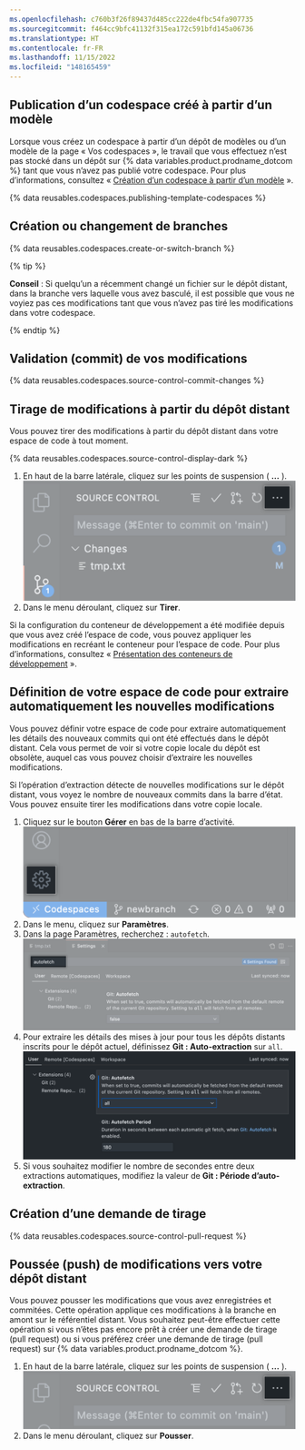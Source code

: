 ```yaml
---
ms.openlocfilehash: c760b3f26f89437d485cc222de4fbc54fa907735
ms.sourcegitcommit: f464cc9bfc41132f315ea172c591bfd145a06736
ms.translationtype: HT
ms.contentlocale: fr-FR
ms.lasthandoff: 11/15/2022
ms.locfileid: "148165459"
---
```

## Publication d’un codespace créé à partir d’un modèle

Lorsque vous créez un codespace à partir d’un dépôt de modèles ou d’un modèle de la page « Vos codespaces », le travail que vous effectuez n’est pas stocké dans un dépôt sur {% data variables.product.prodname_dotcom %} tant que vous n’avez pas publié votre codespace. Pour plus d’informations, consultez « [Création d’un codespace à partir d’un modèle](/codespaces/developing-in-codespaces/creating-a-codespace-from-a-template#publishing-to-a-repository-on-github) ».

{% data reusables.codespaces.publishing-template-codespaces %}

## Création ou changement de branches

{% data reusables.codespaces.create-or-switch-branch %}

{% tip %}

**Conseil** : Si quelqu’un a récemment changé un fichier sur le dépôt distant, dans la branche vers laquelle vous avez basculé, il est possible que vous ne voyiez pas ces modifications tant que vous n’avez pas tiré les modifications dans votre codespace. 

{% endtip %}

## Validation (commit) de vos modifications 

{% data reusables.codespaces.source-control-commit-changes %} 

## Tirage de modifications à partir du dépôt distant

Vous pouvez tirer des modifications à partir du dépôt distant dans votre espace de code à tout moment. 

{% data reusables.codespaces.source-control-display-dark %}
1. En haut de la barre latérale, cliquez sur les points de suspension ( **…** ). ![Bouton Points de suspension pour Afficher et Autres actions](/assets/images/help/codespaces/source-control-ellipsis-button.png)
1. Dans le menu déroulant, cliquez sur **Tirer**.

Si la configuration du conteneur de développement a été modifiée depuis que vous avez créé l’espace de code, vous pouvez appliquer les modifications en recréant le conteneur pour l’espace de code. Pour plus d’informations, consultez « [Présentation des conteneurs de développement](/codespaces/setting-up-your-codespace/configuring-codespaces-for-your-project#applying-changes-to-your-configuration) ».

## Définition de votre espace de code pour extraire automatiquement les nouvelles modifications 

Vous pouvez définir votre espace de code pour extraire automatiquement les détails des nouveaux commits qui ont été effectués dans le dépôt distant. Cela vous permet de voir si votre copie locale du dépôt est obsolète, auquel cas vous pouvez choisir d’extraire les nouvelles modifications. 

Si l’opération d’extraction détecte de nouvelles modifications sur le dépôt distant, vous voyez le nombre de nouveaux commits dans la barre d’état. Vous pouvez ensuite tirer les modifications dans votre copie locale.

1. Cliquez sur le bouton **Gérer** en bas de la barre d’activité.
![Bouton Gérer](/assets/images/help/codespaces/manage-button.png)
1. Dans le menu, cliquez sur **Paramètres**.
1. Dans la page Paramètres, recherchez : `autofetch`.
![Rechercher l’auto-extraction](/assets/images/help/codespaces/autofetch-search.png)
1. Pour extraire les détails des mises à jour pour tous les dépôts distants inscrits pour le dépôt actuel, définissez **Git : Auto-extraction** sur `all`.
![Activer l’auto-extraction Git](/assets/images/help/codespaces/autofetch-all.png)
1. Si vous souhaitez modifier le nombre de secondes entre deux extractions automatiques, modifiez la valeur de **Git : Période d’auto-extraction**.

## Création d’une demande de tirage

{% data reusables.codespaces.source-control-pull-request %} 

## Poussée (push) de modifications vers votre dépôt distant

Vous pouvez pousser les modifications que vous avez enregistrées et commitées. Cette opération applique ces modifications à la branche en amont sur le référentiel distant. Vous souhaitez peut-être effectuer cette opération si vous n’êtes pas encore prêt à créer une demande de tirage (pull request) ou si vous préférez créer une demande de tirage (pull request) sur {% data variables.product.prodname_dotcom %}.

1. En haut de la barre latérale, cliquez sur les points de suspension ( **…** ). ![Bouton Points de suspension pour Afficher et Autres actions](/assets/images/help/codespaces/source-control-ellipsis-button-nochanges.png)
1. Dans le menu déroulant, cliquez sur **Pousser**.
